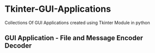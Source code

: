 # Tkinter-GUI-Applications
Collections Of GUI Applications created using Tkinter Module in python

<h2>GUI Application - File and Message Encoder Decoder</h2>
